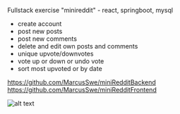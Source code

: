 Fullstack exercise "minireddit" - react, springboot, mysql

- create account
- post new posts
- post new comments
- delete and edit own posts and comments
- unique upvote/downvotes
- vote up or down or undo vote
- sort most upvoted or by date

https://github.com/MarcusSwe/miniRedditBackend
https://github.com/MarcusSwe/miniRedditFrontend

![alt text](https://i.imgur.com/5oHxqlD.png)